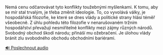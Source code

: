
Nemá cenu odčarovávat tyto konflikty toužebnými myšlenkami. K tomu, aby se mír stal trvalým, je třeba změnit ideologie. To, co vyvolává války, je hospodářská filozofie, ke které se dnes vlády a politické strany hlásí téměř všeobecně. Z úhlu pohledu této filozofie v nenarušovaném tržním hospodářství převažují nesmiřitelné konflikty mezi zájmy různých národů. Svobodný obchod škodí národu; přináší mu ožebračení. Je úlohou vlády bránit zlu svobodného obchodu obchodními bariérami.

[🔊 Poslechnout audio](/data/7-paragraphs/audio/chapter_138/para_004-Nem-cenu-odarovvat-tyto-konflikty-touebnmi-my.mp3)
